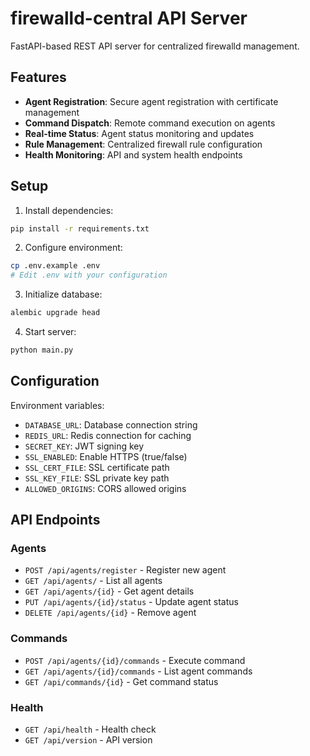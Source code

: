 # firewalld-central API Server

FastAPI-based REST API server for centralized firewalld management.

## Features

- **Agent Registration**: Secure agent registration with certificate management
- **Command Dispatch**: Remote command execution on agents
- **Real-time Status**: Agent status monitoring and updates
- **Rule Management**: Centralized firewall rule configuration
- **Health Monitoring**: API and system health endpoints

## Setup

1. Install dependencies:
```bash
pip install -r requirements.txt
```

2. Configure environment:
```bash
cp .env.example .env
# Edit .env with your configuration
```

3. Initialize database:
```bash
alembic upgrade head
```

4. Start server:
```bash
python main.py
```

## Configuration

Environment variables:
- `DATABASE_URL`: Database connection string
- `REDIS_URL`: Redis connection for caching
- `SECRET_KEY`: JWT signing key
- `SSL_ENABLED`: Enable HTTPS (true/false)
- `SSL_CERT_FILE`: SSL certificate path
- `SSL_KEY_FILE`: SSL private key path
- `ALLOWED_ORIGINS`: CORS allowed origins

## API Endpoints

### Agents
- `POST /api/agents/register` - Register new agent
- `GET /api/agents/` - List all agents
- `GET /api/agents/{id}` - Get agent details
- `PUT /api/agents/{id}/status` - Update agent status
- `DELETE /api/agents/{id}` - Remove agent

### Commands
- `POST /api/agents/{id}/commands` - Execute command
- `GET /api/agents/{id}/commands` - List agent commands
- `GET /api/commands/{id}` - Get command status

### Health
- `GET /api/health` - Health check
- `GET /api/version` - API version